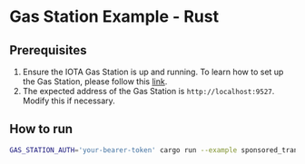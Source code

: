 # Gas Station Example - Rust

## Prerequisites

1. Ensure the IOTA Gas Station is up and running. To learn how to set up the Gas Station, please follow this [link](../../GETTING_STARTED.md).
2. The expected address of the Gas Station is `http://localhost:9527`. Modify this if necessary.

## How to run

```bash
GAS_STATION_AUTH='your-bearer-token' cargo run --example sponsored_transaction
